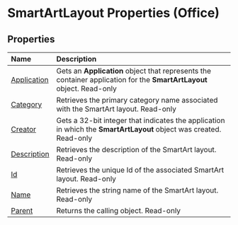 
# SmartArtLayout Properties (Office)

## Properties



|**Name**|**Description**|
|:-----|:-----|
| [Application](4834cf2d-413e-bfcc-e824-d95b4a33c6c1.md)|Gets an  **Application** object that represents the container application for the **SmartArtLayout** object. Read-only|
| [Category](1981f073-1407-b27c-d388-55d9cb51c7f1.md)|Retrieves the primary category name associated with the SmartArt layout. Read-only|
| [Creator](6951dc2d-92d2-5359-5f32-b22d24385d94.md)|Gets a 32-bit integer that indicates the application in which the  **SmartArtLayout** object was created. Read-only|
| [Description](233e9a68-a546-b97f-5e88-8f338bb351e7.md)|Retrieves the description of the SmartArt layout. Read-only|
| [Id](c8cd4332-6011-3ab7-a65c-f4f60240b2fd.md)|Retrieves the unique Id of the associated SmartArt layout. Read-only|
| [Name](66246cd6-7c1d-8777-7505-bec29d2678b7.md)|Retrieves the string name of the SmartArt layout. Read-only|
| [Parent](d7d8c5b0-63de-bda1-8376-5587abbf971f.md)|Returns the calling object. Read-only|
